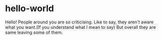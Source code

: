 # hello-world

Hello!
People around you are so criticising. Like to say, they aren't aware what you want.(If you understand what I mean to say)
But overall they are same leaving some of them.
